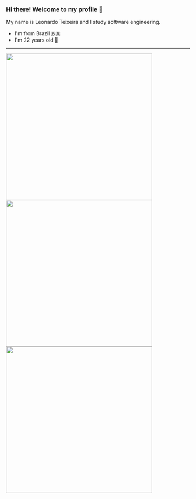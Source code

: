 ### Hi there! Welcome to my profile 👋

My name is Leonardo Teixeira and I study software engineering. 

* I'm from Brazil 🇧🇷
* I'm 22 years old 🎂
<hr />

<img src = "https://github-readme-stats.vercel.app/api?username=leonardo-tx&show_icons=true&theme=dark" width = 400>
<img src = "https://github-readme-streak-stats.herokuapp.com?user=leonardo-tx&theme=dark" width = 400>
<img src = "https://github-readme-stats.vercel.app/api/top-langs/?username=leonardo-tx&layout=compact&theme=dark" width = 400>
